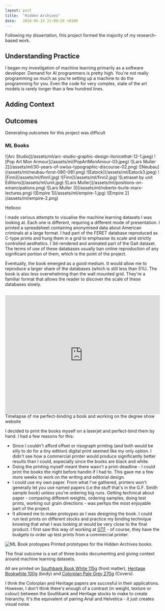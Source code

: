 ```yaml
---
layout: post
title:  "Hidden Archives"
date:   2018-05-15 21:09:29 +0100
---
```


Following my dissertation, this project formed the majority of my research-based work.

## Understanding Practice

I began my investigation of machine learning primarily as a software developer. Demand for AI programmers is pretty high. You're not really programming so much as you're setting up a machine to do the programming for you. Even the code for very complex, state of the art models is rarely longer than a few hundred lines.

## Adding Context

## Outcomes

Generating outcomes for this project was difficult



### ML Books

<div class='masonry-5 bleed hasImage' markdown='1'>
![Arc Studio](/assets/ml/arc-studio-graphic-design-itsnicethat-12-1.jpeg)
![Pop Art Mon Armour](/assets/ml/PopArtMonAmour-03.jpeg)
![Lars Muller 2](/assets/ml/30-years-of-swiss-typographic-discourse-02.png)
![Neubau](/assets/ml/neubau-forst-080-081.png)
![Eatock](/assets/ml/Eatock3.jpeg)
![Finn](/assets/ml/finn1.jpg)
![Finn](/assets/ml/finn2.jpg)
![Letraset by unit Editions](/assets/ml/unit.jpg)
![Lars Muller](/assets/ml/positions-on-emancipations.png)
![Lars Muller 3](/assets/ml/roberto-burle-marx-lectures.png)
![Empire 1](/assets/ml/empire-1.jpg)
![Empire 2](/assets/ml/empire-2.png)

<p class='caption'>Hellooo</p>
</div>

I made various attempts to visualise the machine learning datasets I was looking at. Each one is different, requiring a different mode of presentation. I printed a spreadsheet containing anonymised data about American criminals at a large format. I had part of the FERET database reproduced as C-type prints and hung them in a grid to emphasise its scale and strictly controlled aesthetics. I 3d-rendered and animated part of the Gait dataset. The terms of use of these databases usually ban online reproduction  of any significant portion of them, which is the point of the project.

Eventually, the book emerged as a good medium. It would allow me to reproduce a larger share of the databases (which is still less than 5%). The book is also less overwhelming than the wall mounted grid. They're a familiar format that allows the reader to discover the scale of these databases slowly. 

### Production

<p class='full' style="padding:70% 0 0 0;position:relative;"><iframe src="https://player.vimeo.com/video/271334302?autoplay=1&loop=1" style="position:absolute;top:-2rem;left:0;width:100%;height:100%;" frameborder="0" webkitallowfullscreen mozallowfullscreen allowfullscreen></iframe>
Timelapse of me perfect-binding a book and working on the degree show website
</p>

I decided to print the books myself on a laserjet and perfect-bind them by hand. I had a few reasons for this:

- Since I couldn't afford offset or risograph printing (and both would be silly to do for a tiny edition) digital print seemed like my only option. I didn't see how a commercial printer would produce significantly better results than I could, especially since the books are black and white. 
- Doing the printing myself meant there wasn't a print-deadline - I could print the books the night before handin if I had to. This gave me a few more weeks to work on the writing and editorial design.
- I could use my own paper. From what I've gathered, printers won't generally let you use named papers (i.e the stuff that's in the G.F. Smith sample book) unless you're ordering big runs. Getting technical about paper - comparing different weights, ordering samples, doing test prints, working out grain directions - was perhps the most enjoyable part of the project.
- It allowed me to make protoypes as I was designing the book. I could run test prints on different stocks and practice my binding technique knowing that what I was looking at would be very close to the final product. I first saw this way of working at [GTF](http://www.graphicthoughtfacility.com/) - of course, they have the budgets to order up test prints from a commercial printer.

<img src='/assets/ml/book-prototypes.jpg' class="bleed" alt='ML Book protoypes'>
Printed prototypes for the Hidden Archives books.

The final outcome is a set of three books documenting and giving context around machine learning datasets.

All are printed on [Southbank Book White 115g](http://www.johnpurcell.net/sbank.html) (front matter), [Heritage Bookwhite 100g](http://www.johnpurcell.net/heriwoodCON.html) (body) and [Colorplan Pale Grey 270g](http://colorplanpapers.com/50colours) (Covers).

I think the Colorplan and Heritage papers are succesful in their applications. However, I don't think there's enough of a contrast (in weight, texture or colour) between the Southbank and Heritage stocks to make to create hierarchy. It's the equivalent of pairing Arial and Helvetica - it just creates visual noise.   
